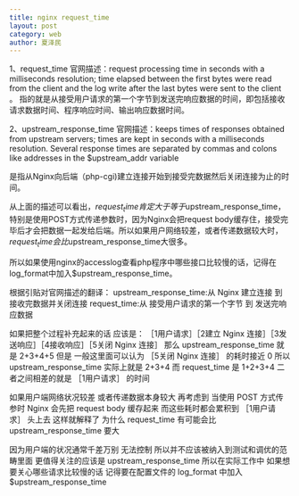 ```yaml
---
title: nginx request_time
layout: post
category: web
author: 夏泽民
---
```

1、request_time
官网描述：request processing time in seconds with a milliseconds resolution; time elapsed between the first bytes were read from the client and the log write after the last bytes were sent to the client 。
指的就是从接受用户请求的第一个字节到发送完响应数据的时间，即包括接收请求数据时间、程序响应时间、输出响应数据时间。
 
2、upstream_response_time
官网描述：keeps times of responses obtained from upstream servers; times are kept in seconds with a milliseconds resolution. Several response times are separated by commas and colons like addresses in the $upstream_addr variable
 
是指从Nginx向后端（php-cgi)建立连接开始到接受完数据然后关闭连接为止的时间。
 
从上面的描述可以看出，$request_time肯定大于等于$upstream_response_time，特别是使用POST方式传递参数时，因为Nginx会把request body缓存住，接受完毕后才会把数据一起发给后端。所以如果用户网络较差，或者传递数据较大时，$request_time会比$upstream_response_time大很多。
 
所以如果使用nginx的accesslog查看php程序中哪些接口比较慢的话，记得在log_format中加入$upstream_response_time。
 
根据引贴对官网描述的翻译：
upstream_response_time:从 Nginx 建立连接 到 接收完数据并关闭连接
request_time:从 接受用户请求的第一个字节 到 发送完响应数据

如果把整个过程补充起来的话 应该是：
［1用户请求］［2建立 Nginx 连接］［3发送响应］［4接收响应］［5关闭  Nginx 连接］
那么 upstream_response_time 就是 2+3+4+5 
但是 一般这里面可以认为 ［5关闭 Nginx 连接］ 的耗时接近 0
所以 upstream_response_time 实际上就是 2+3+4 
而 request_time 是 1+2+3+4
二者之间相差的就是 ［1用户请求］ 的时间

如果用户端网络状况较差 或者传递数据本身较大 
再考虑到 当使用 POST 方式传参时 Nginx 会先把 request body 缓存起来
而这些耗时都会累积到 ［1用户请求］ 头上去
这样就解释了
为什么 request_time 有可能会比 upstream_response_time 要大

因为用户端的状况通常千差万别 无法控制 
所以并不应该被纳入到测试和调优的范畴里面
更值得关注的应该是 upstream_response_time
所以在实际工作中 如果想要关心哪些请求比较慢的话 
记得要在配置文件的 log_format 中加入 $upstream_response_time 
<!-- more -->
